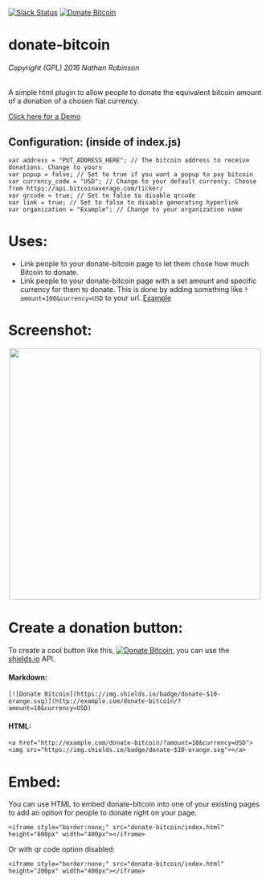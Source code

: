 [![Slack Status](https://nrobinson2000.herokuapp.com/badge.svg)](https://nrobinson2000.herokuapp.com/)
[![Donate Bitcoin](https://img.shields.io/badge/donate-bitcoin-orange.svg)](https://nrobinson2000.github.io/donate-bitcoin)
# donate-bitcoin
###### Copyright (GPL) 2016  Nathan Robinson
A simple html plugin to allow people to donate the equivalent bitcoin amount of a donation of a chosen fiat currency.

[Click here for a Demo](http://nrobinson2000.github.io/donate-bitcoin/)

## Configuration: (inside of index.js)
```
var address = "PUT_ADDRESS_HERE"; // The bitcoin address to receive donations. Change to yours
var popup = false; // Set to true if you want a popup to pay bitcoin
var currency_code = "USD"; // Change to your default currency. Choose from https://api.bitcoinaverage.com/ticker/
var qrcode = true; // Set to false to disable qrcode
var link = true; // Set to false to disable generating hyperlink
var organization = "Example"; // Change to your organization name
```

# Uses:
* Link people to your donate-bitcoin page to let them chose how much Bitcoin to donate.
* Link people to your donate-bitcoin page with a set amount and specific currency for them to donate.  This is done by adding something like `?amount=100&currency=USD` to your url.  [Example](https://nrobinson2000.github.io/donate-bitcoin/?amount=100&currency=USD)

# Screenshot:
<p align="center">
<img src="http://i.imgur.com/ux15lhi.jpg" width="500px">
</p>

# Create a donation button:
To create a cool button like this, [![Donate Bitcoin](https://img.shields.io/badge/donate-$10-orange.svg)](https://nrobinson2000.github.io/donate-bitcoin/?amount=10&currency=USD), you can use the [shields.io](http://shields.io) API.

#### Markdown:
```
[![Donate Bitcoin](https://img.shields.io/badge/donate-$10-orange.svg)](http://example.com/donate-bitcoin/?amount=10&currency=USD)
```

#### HTML:
```
<a href="http://example.com/donate-bitcoin/?amount=10&currency=USD"><img src="https://img.shields.io/badge/donate-$10-orange.svg"></a>
```

# Embed:
You can use HTML to embed donate-bitcoin into one of your existing pages to add an option for people to donate right on your page.
```
<iframe style="border:none;" src="donate-bitcoin/index.html" height="600px" width="400px"></iframe>
```
Or with qr code option disabled:
```
<iframe style="border:none;" src="donate-bitcoin/index.html" height="200px" width="400px"></iframe>
```
